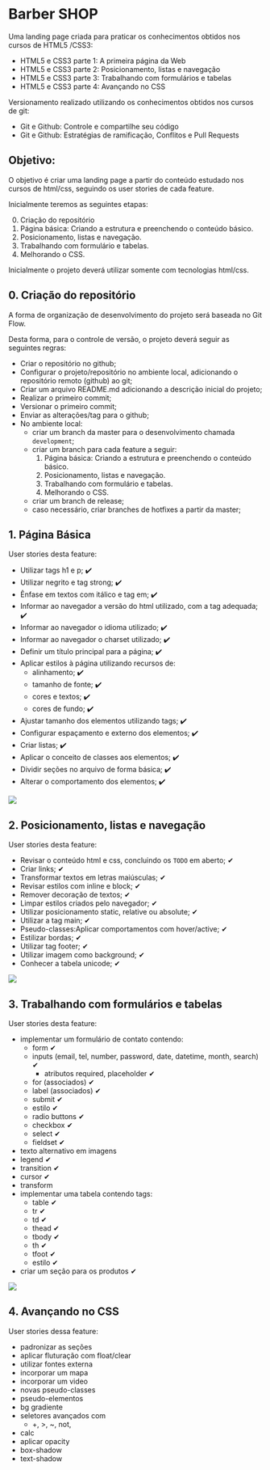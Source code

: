 # Barber SHOP

Uma landing page criada para praticar os conhecimentos obtidos nos cursos de HTML5 /CSS3:
- HTML5 e CSS3 parte 1: A primeira página da Web
- HTML5 e CSS3 parte 2: Posicionamento, listas e navegação
- HTML5 e CSS3 parte 3: Trabalhando com formulários e tabelas
- HTML5 e CSS3 parte 4: Avançando no CSS

Versionamento realizado utilizando os conhecimentos obtidos nos cursos de git:
- Git e Github: Controle e compartilhe seu código
- Git e Github: Estratégias de ramificação, Conflitos e Pull Requests

## Objetivo:

O objetivo é criar uma landing page a partir do conteúdo estudado nos cursos de
html/css, seguindo os user stories de cada feature.

Inicialmente teremos as seguintes etapas:

0. Criação do repositório
1. Página básica: Criando a estrutura e preenchendo o conteúdo básico.
2. Posicionamento, listas e navegação.
3. Trabalhando com formulário e tabelas.
4. Melhorando o CSS.

Inicialmente o projeto deverá utilizar somente com tecnologias html/css.

## 0. Criação do repositório

A forma de organização de desenvolvimento do projeto será baseada no Git Flow.

Desta forma, para o controle de versão, o projeto deverá seguir as seguintes regras:

- Criar o repositório no github;
- Configurar o projeto/repositório no ambiente local, adicionando o repositório remoto (github) ao git;
- Criar um arquivo README.md adicionando a descrição inicial do projeto;
- Realizar o primeiro commit;
- Versionar o primeiro commit;
- Enviar as alterações/tag para o github;
- No ambiente local:
	- criar um branch da master para o desenvolvimento chamada `development`;
	- criar um branch para cada feature a seguir:
		1. Página básica: Criando a estrutura e preenchendo o conteúdo básico.
		2. Posicionamento, listas e navegação.
		3. Trabalhando com formulário e tabelas.
		4. Melhorando o CSS.
	- criar um branch de release;
	- caso necessário, criar branches de hotfixes a partir da master;

## 1. Página Básica

User stories desta feature:

- Utilizar tags h1 e p; :heavy_check_mark:
- Utilizar negrito e tag strong; :heavy_check_mark:
- Ênfase em textos com itálico e tag em; :heavy_check_mark:
- Informar ao navegador a versão do html utilizado, com a tag adequada; :heavy_check_mark:
- Informar ao navegador o idioma utilizado; :heavy_check_mark:
- Informar ao navegador o charset utilizado; :heavy_check_mark:
- Definir um título principal para a página; :heavy_check_mark:
- Aplicar estilos à página utilizando recursos de:
	- alinhamento; :heavy_check_mark:
	- tamanho de fonte; :heavy_check_mark:
	- cores e textos; :heavy_check_mark:
	- cores de fundo; :heavy_check_mark:
- Ajustar tamanho dos elementos utilizando tags; :heavy_check_mark:
- Configurar espaçamento e externo dos elementos; :heavy_check_mark:
- Criar listas; :heavy_check_mark:
- Aplicar o conceito de classes aos elementos; :heavy_check_mark:
- Dividir seções no arquivo de forma básica; :heavy_check_mark:
- Alterar o comportamento dos elementos; :heavy_check_mark:

![](images/v0.1.0.jpg)

## 2. Posicionamento, listas e navegação

User stories desta feature:

- Revisar o conteúdo html e css, concluindo os `TODO` em aberto; ✔
- Criar links; ✔
- Transformar textos em letras maiúsculas; ✔
- Revisar estilos com inline e block; ✔
- Remover decoração de textos; ✔
- Limpar estilos criados pelo navegador; ✔
- Utilizar posicionamento static, relative ou absolute; ✔
- Utilizar a tag main; ✔
- Pseudo-classes:Aplicar comportamentos com hover/active; ✔
- Estilizar bordas; ✔
- Utilizar tag footer; ✔
- Utilizar imagem como background; ✔
- Conhecer a tabela unicode; ✔

![](images/v0.2.0.jpg)

## 3. Trabalhando com formulários e tabelas

User stories desta feature:

- implementar um formulário de contato contendo:
	- form ✔
	- inputs (email, tel, number, password, date, datetime, month, search) ✔
		- atributos required, placeholder  ✔
	- for (associados) ✔
	- label (associados) ✔
	- submit ✔
	- estilo ✔
	- radio buttons ✔
	- checkbox ✔
	- select ✔
	- fieldset ✔
- texto alternativo em imagens
- legend ✔
- transition ✔
- cursor ✔
- transform
- implementar uma tabela contendo tags:
	- table ✔
	- tr ✔
	- td ✔
	- thead ✔
	- tbody  ✔
	- th ✔
	- tfoot ✔
	- estilo ✔
- criar um seção para os produtos  ✔

![](images/v0.4.0.jpg)

## 4. Avançando no CSS

User stories dessa feature:

- padronizar as seções
- aplicar fluturação com float/clear
- utilizar fontes externa
- incorporar um mapa
- incorporar um video
- novas pseudo-classes
- pseudo-elementos
- bg gradiente
- seletores avançados com
	- +, >, ~, not, 
- calc
- aplicar opacity
- box-shadow
- text-shadow

![]()
